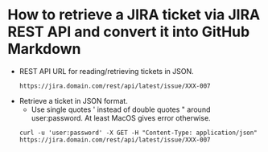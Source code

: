 # How to retrieve a JIRA ticket via JIRA REST API and convert it into GitHub Markdown

* REST API URL for reading/retrieving tickets in JSON.
  ~~~
  https://jira.domain.com/rest/api/latest/issue/XXX-007
  ~~~
* Retrieve a ticket in JSON format.
  * Use single quotes ' instead of double quotes " around user:password. At least MacOS gives error otherwise.
  ~~~
  curl -u 'user:password' -X GET -H "Content-Type: application/json" https://jira.domain.com/rest/api/latest/issue/XXX-007
  ~~~


